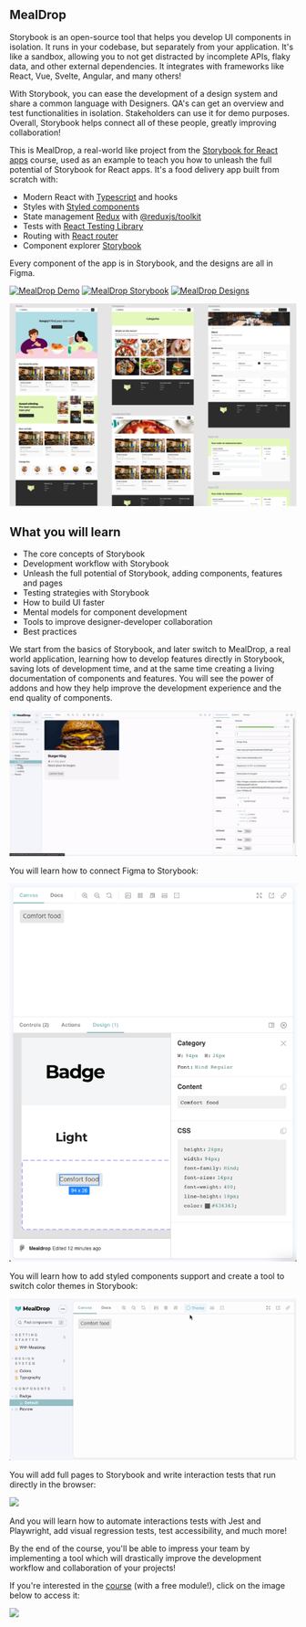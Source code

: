 ## MealDrop

Storybook is an open-source tool that helps you develop UI components in isolation. It runs in your codebase, but separately from your application. It's like a sandbox, allowing you to not get distracted by incomplete APIs, flaky data, and other external dependencies. It integrates with frameworks like React, Vue, Svelte, Angular, and many others!

With Storybook, you can ease the development of a design system and share a common language with Designers. QA's can get an overview and test functionalities in isolation. Stakeholders can use it for demo purposes. Overall, Storybook helps connect all of these people, greatly improving collaboration!

This is MealDrop, a real-world like project from the [Storybook for React apps](https://www.newline.co/courses/storybook-for-react-apps) course, used as an example to teach you how to unleash the full potential of Storybook for React apps. It's a food delivery app built from scratch with:

- Modern React with [Typescript](https://www.typescriptlang.org/) and hooks
- Styles with [Styled components](http://styled-components.com/)
- State management [Redux](https://redux.js.org/) with [@reduxjs/toolkit](https://redux-toolkit.js.org/)
- Tests with [React Testing Library](https://testing-library.com/docs/react-testing-library/intro/)
- Routing with [React router](https://reactrouter.com/)
- Component explorer [Storybook](https://storybook.js.org/)

Every component of the app is in Storybook, and the designs are all in Figma.

[![MealDrop Demo](https://img.shields.io/badge/MealDrop-Live%20demo-green?style=for-the-badge&logo=vercel)](http://mealdrop.vercel.app/)
[![MealDrop Storybook](https://img.shields.io/badge/MealDrop-Storybook-ff4785?style=for-the-badge&logo=storybook)](http://mealdrop.vercel.app/storybook)
[![MealDrop Designs](https://img.shields.io/badge/MealDrop-Designs-eeeeee?style=for-the-badge&logo=figma)](https://www.figma.com/file/3Q1HTCalD0lJnNvcMoEw1x/Mealdrop)

![](./.github/media/application-example.png)

## What you will learn

- The core concepts of Storybook
- Development workflow with Storybook
- Unleash the full potential of Storybook, adding components, features and pages
- Testing strategies with Storybook
- How to build UI faster
- Mental models for component development
- Tools to improve designer-developer collaboration
- Best practices

We start from the basics of Storybook, and later switch to MealDrop, a real world application, learning how to develop features directly in Storybook, saving lots of development time, and at the same time creating a living documentation of components and features. You will see the power of addons and how they help improve the development experience and the end quality of components.

![](./.github/media/restaurant-card-stories.gif)

You will learn how to connect Figma to Storybook:

![](./.github/media/figma-connect.png)

You will learn how to add styled components support and create a tool to switch color themes in Storybook:

![](./.github/media/theme-toolbar.gif)

You will add full pages to Storybook and write interaction tests that run directly in the browser:

![](./.github/media/interaction-tests.gif)

And you will learn how to automate interactions tests with Jest and Playwright, add visual regression tests, test accessibility, and much more!

By the end of the course, you'll be able to impress your team by implementing a tool which will drastically improve the development workflow and collaboration of your projects!

If you're interested in the [course](https://www.newline.co/courses/storybook-for-react-apps) (with a free module!), click on the image below to access it:

[![](./.github/media/mealdrop-banner.png)](https://www.newline.co/courses/storybook-for-react-apps)
